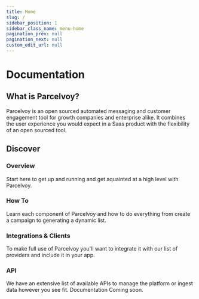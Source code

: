 ```yaml
---
title: Home
slug: /
sidebar_position: 1
sidebar_class_name: menu-home
pagination_prev: null
pagination_next: null
custom_edit_url: null
---
```


# Documentation
## What is Parcelvoy?
Parcelvoy is an open sourced automated messaging and customer engagement tool for growth companies and enterprise alike. It combines the user experience you would expect in a Saas product with the flexibility of an open sourced tool.

## Discover

### Overview
Start here to get up and running and get aquainted at a high level with Parcelvoy.

### How To
Learn each component of Parcelvoy and how to do everything from create a campaign to generating a dynamic list.

### Integrations & Clients
To make full use of Parcelvoy you'll want to integrate it with our list of providers and include it in your app.

### API
We have an extensive list of available APIs to manage the platform or ingest data however you see fit.  Documentation Coming soon.